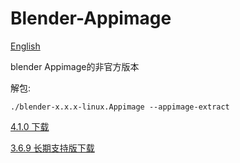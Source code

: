 # Blender-Appimage
[English](https://github.com/erroreutopia/Blender-Appimage/edit/main/README.md)

blender Appimage的非官方版本

解包:
```shell
./blender-x.x.x-linux.Appimage --appimage-extract
```

[4.1.0 下载](https://github.com/erroreutopia/Blender-Appimage/releases/download/blender4.1.0/blender-4.1.0-linux-x64.Appimage)

[3.6.9 长期支持版下载](https://github.com/erroreutopia/Blender-Appimage/releases/download/blender/blender-3.6.9LTS2025-linux.Appimage)
